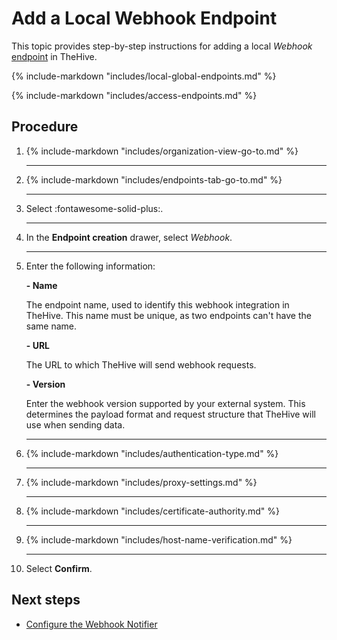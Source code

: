 # Add a Local Webhook Endpoint

This topic provides step-by-step instructions for adding a local *Webhook* [endpoint](../manage-endpoints/about-endpoints.md) in TheHive.

{% include-markdown "includes/local-global-endpoints.md" %}

{% include-markdown "includes/access-endpoints.md" %}

<h2>Procedure</h2>

1. {% include-markdown "includes/organization-view-go-to.md" %}

    ---

2. {% include-markdown "includes/endpoints-tab-go-to.md" %}

    ---

3. Select :fontawesome-solid-plus:.

    ---

4. In the **Endpoint creation** drawer, select *Webhook*.

    ---

5. Enter the following information:

    **- Name**

    The endpoint name, used to identify this webhook integration in TheHive. This name must be unique, as two endpoints can't have the same name.

    **- URL**

    The URL to which TheHive will send webhook requests.

    **- Version**

    Enter the webhook version supported by your external system. This determines the payload format and request structure that TheHive will use when sending data.

    ---

6. {% include-markdown "includes/authentication-type.md" %}

    ---

7. {% include-markdown "includes/proxy-settings.md" %}

    ---

8. {% include-markdown "includes/certificate-authority.md" %}

    ---

9. {% include-markdown "includes/host-name-verification.md" %}

    ---

10. Select **Confirm**.

<h2>Next steps</h2>

* [Configure the Webhook Notifier](../manage-notifications/notifiers/webhook.md)